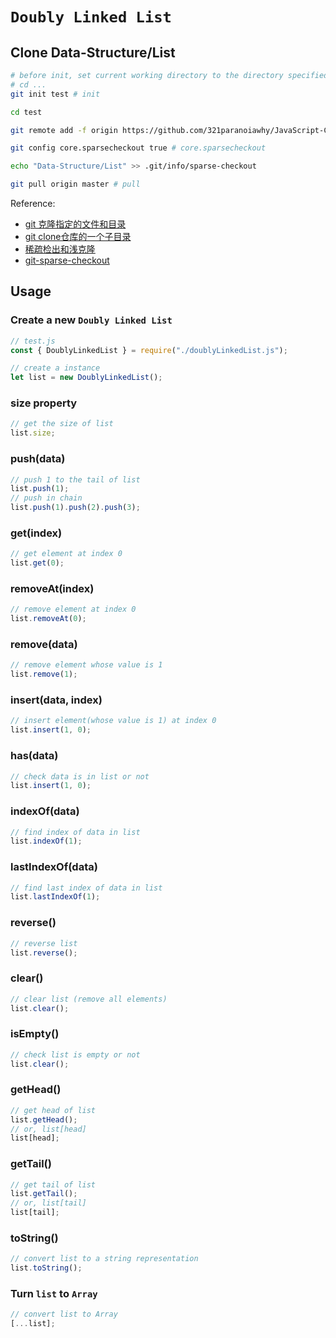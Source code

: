 # `Doubly Linked List`

## Clone Data-Structure/List

```bash
# before init, set current working directory to the directory specified
# cd ...
git init test # init

cd test

git remote add -f origin https://github.com/321paranoiawhy/JavaScript-Code-Collection/tree/master/Data-Structure/List # remote add

git config core.sparsecheckout true # core.sparsecheckout

echo "Data-Structure/List" >> .git/info/sparse-checkout

git pull origin master # pull
```

Reference:

* [git 克隆指定的文件和目录](https://longzeping.github.io/2018/08/09/git%E5%85%8B%E9%9A%86%E6%8C%87%E5%AE%9A%E7%9A%84%E6%96%87%E4%BB%B6%E5%92%8C%E7%9B%AE%E5%BD%95/)
* [git clone仓库的一个子目录](https://zhuanlan.zhihu.com/p/57390306)
* [稀疏检出和浅克隆](https://www.worldhello.net/gotgit/08-git-misc/090-sparse-checkout-and-shallow-clone.html)
* [git-sparse-checkout](https://git-scm.com/docs/git-sparse-checkout)

## Usage

### Create a new `Doubly Linked List`

```JavaScript
// test.js
const { DoublyLinkedList } = require("./doublyLinkedList.js");

// create a instance
let list = new DoublyLinkedList();
```

### size property

```JavaScript
// get the size of list
list.size;
```

### push(data)

```JavaScript
// push 1 to the tail of list
list.push(1);
// push in chain
list.push(1).push(2).push(3);
```

### get(index)

```JavaScript
// get element at index 0
list.get(0);
```

### removeAt(index)

```JavaScript
// remove element at index 0
list.removeAt(0);
```

### remove(data)

```JavaScript
// remove element whose value is 1
list.remove(1);
```

### insert(data, index)

```JavaScript
// insert element(whose value is 1) at index 0
list.insert(1, 0);
```

### has(data)

```JavaScript
// check data is in list or not
list.insert(1, 0);
```

### indexOf(data)

```JavaScript
// find index of data in list
list.indexOf(1);
```

### lastIndexOf(data)

```JavaScript
// find last index of data in list
list.lastIndexOf(1);
```

### reverse()

```JavaScript
// reverse list
list.reverse();
```

### clear()

```JavaScript
// clear list (remove all elements)
list.clear();
```

### isEmpty()

```JavaScript
// check list is empty or not
list.clear();
```

### getHead()

```JavaScript
// get head of list
list.getHead();
// or, list[head]
list[head];
```

### getTail()

```JavaScript
// get tail of list
list.getTail();
// or, list[tail]
list[tail];
```

### toString()

```JavaScript
// convert list to a string representation
list.toString();
```

### Turn `list` to `Array`

```JavaScript
// convert list to Array
[...list];
```
